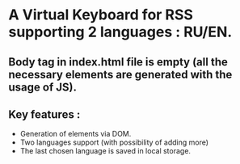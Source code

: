 # A Virtual Keyboard for RSS supporting 2 languages : RU/EN. 

##  Body tag in index.html file is empty (all the necessary elements are generated with the usage of JS).

## Key features :
- Generation of elements via DOM.
- Two languages support (with possibility of adding more)
- The last chosen language is saved in local storage.
